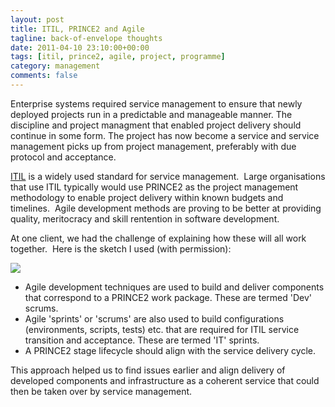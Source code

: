 ```yaml
---
layout: post
title: ITIL, PRINCE2 and Agile
tagline: back-of-envelope thoughts
date: 2011-04-10 23:10:00+00:00
tags: [itil, prince2, agile, project, programme]
category: management
comments: false
---
```

Enterprise systems required service management to ensure that newly deployed projects run in a predictable and manageable manner.  The discipline and project managment that enabled project delivery should continue in some form.  The project has now become a service and service management picks up from project management, preferably with due protocol and acceptance.  

[ITIL](http://www.itil-officialsite.com/) is a widely used standard for service management.  Large organisations that use ITIL typically would use PRINCE2 as the project management methodology to enable project delivery within known budgets and timelines.  Agile development methods are proving to be better at providing quality, meritocracy and skill rentention in software development.

At one client, we had the challenge of explaining how these will all work together.  Here is the sketch I used (with permission):
<!-- more -->

![]({{site.url}}/assets/2011/itil-p2-scrum.jpg)

* Agile development techniques are used to build and deliver components that correspond to a PRINCE2 work package. These are termed 'Dev' scrums.
* Agile 'sprints' or 'scrums' are also used to build configurations (environments, scripts, tests) etc. that are required for ITIL service transition and acceptance. These are termed 'IT' sprints.
* A PRINCE2 stage lifecycle should align with the service delivery cycle.

This approach helped us to find issues earlier and align delivery of developed components and infrastructure as a coherent service that could then be taken over by service management. 
